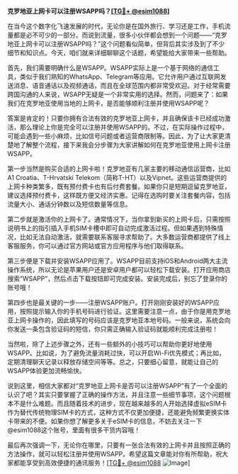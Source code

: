 **克罗地亚上网卡可以注册WSAPP吗？[[TG💪+ @esim1088](https://t.me/s/esim1088)]**

在当今这个数字化飞速发展的时代，无论你是在国外旅行、学习还是工作，手机流量都是必不可少的一部分。而说到流量，很多小伙伴都会想到一个问题——“克罗地亚上网卡可以注册WSAPP吗？”这个问题看似简单，但背后其实涉及到了不少细节和知识点。今天，咱们就来详细聊聊这个话题，希望能给大家带来一些帮助。

首先，我们需要明确什么是WSAPP。WSAPP实际上是一个基于网络的通信工具，类似于我们熟知的WhatsApp、Telegram等应用。它允许用户通过互联网发送消息、语音通话以及视频通话，而且在全球范围内都非常受欢迎。对于经常需要跨国沟通的人来说，WSAPP无疑是一个非常实用的选择。然而，问题来了：如果我们在克罗地亚使用当地的上网卡，是否能够顺利注册并使用WSAPP呢？

答案是肯定的！只要你拥有合法有效的克罗地亚上网卡，并且确保该卡已经成功激活，那么理论上你是完全可以注册并使用WSAPP的。不过，在实际操作过程中，可能会遇到一些小麻烦，比如信号问题或者运营商限制等。因此，为了让大家更清楚地了解整个流程，接下来我会分步骤为大家讲解如何在克罗地亚使用上网卡注册WSAPP。

第一步当然是购买合适的上网卡啦！克罗地亚有几家主要的移动通信运营商，比如A1 Croatia、T-Hrvatski Telekom（简称T-HT）以及Vipnet。这些运营商提供的上网卡种类繁多，既有预付费卡也有后付费套餐。如果你只是短期逗留克罗地亚，建议选择预付费卡，这样既方便又经济实惠。记得在选购时要关注套餐内容，包括流量大小、通话分钟数以及短信数量等信息。

第二步就是激活你的上网卡了。通常情况下，当你拿到新买的上网卡后，只需按照说明书上的指引插入手机SIM卡槽中即可自动完成激活过程。但如果遇到特殊情况，比如无法自动激活，就需要联系客服寻求帮助了。大多数运营商都提供了线上客服服务，你可以通过官方网站或官方应用程序与他们取得联系。

第三步便是下载并安装WSAPP应用了。WSAPP目前支持iOS和Android两大主流操作系统，所以无论是苹果用户还是安卓用户都可以轻松下载安装。打开应用商店搜索“WSAPP”，然后点击下载按钮即可完成安装。安装完成后，别忘了登录你的账号哦！

第四步也是最关键的一步——注册WSAPP账户。打开刚刚安装好的WSAPP应用，按照提示输入你的手机号码进行验证。这里需要注意一点，由于你是用克罗地亚上网卡操作的，因此填写的号码应该是克罗地亚本地号码。一般来说，系统会向你发送一条包含验证码的短信，你只需正确输入验证码就能顺利完成注册啦！

当然啦，除了上述步骤之外，还有一些额外的小技巧可以帮助你更好地使用WSAPP。比如说，为了避免流量消耗过快，可以开启Wi-Fi优先模式；再比如，定期清理聊天记录以释放存储空间等等。总之，只要细心留意，就能让自己的WSAPP体验更加流畅愉快。

说到这里，相信大家都对“克罗地亚上网卡是否可以注册WSAPP”有了一个全面的认识了吧？其实只要掌握了正确的操作方法，并且注意一些细节事项，这个问题根本不是什么难题。而且随着技术的进步，现在越来越多的人开始选择虚拟eSIM卡作为替代传统物理SIM卡的方式，这种方式不仅更加便捷，还能避免频繁更换实体卡带来的不便。如果你想了解更多关于eSIM卡的信息，不妨去关注一下@esim1088这个账号，里面有很多干货内容哦！

最后再次强调一下，无论你在哪里，只要有一张合法有效的上网卡并且按照正确的方法操作，就可以轻松注册并使用WSAPP。希望这篇文章能对你有所帮助，祝大家都能享受到高效便捷的通讯服务！[[TG💪+ @esim1088](https://t.me/s/esim1088) ![Image](https://i.postimg.cc/4NQfJmqS/Snipaste-2025-05-13-00-14-12.png)]